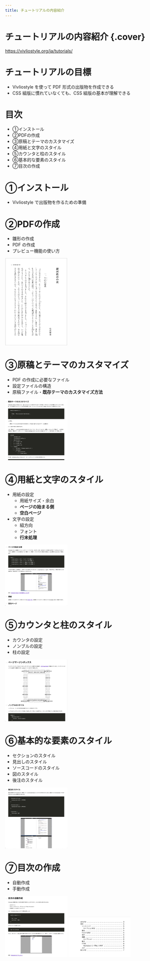 ```yaml
---
title: チュートリアルの内容紹介
---
```


# チュートリアルの内容紹介 {.cover}

<https://vivliostyle.org/ja/tutorials/>

# チュートリアルの目標

- Vivliostyle を使って PDF 形式の出版物を作成できる
- CSS 組版に慣れていなくても、CSS 組版の基本が理解できる

# 目次

- ①インストール
- ②PDFの作成
- ③原稿とテーマのカスタマイズ
- ④用紙と文字のスタイル
- ⑤カウンタと柱のスタイル
- ⑥基本的な要素のスタイル
- ⑦目次の作成

# ①インストール

- Vivliostyle で出版物を作るための準備

# ②PDFの作成

<div class="center">

- 雛形の作成
- PDF の作成
- プレビュー機能の使い方

<img src="./assets/ginga.png" alt="" width="40%" class="img_shade">
</div>

# ③原稿とテーマのカスタマイズ

<div class="center">

- PDF の作成に必要なファイル
- 設定ファイルの構造
- 原稿ファイル・**既存テーマのカスタマイズ方法**

<img src="./assets/tutorial3.png" alt="" width="40%" class="img_shade">
</div>

# ④用紙と文字のスタイル

<div class="center">

- 用紙の設定
  - 用紙サイズ・余白
  - **ページの始まる側**
  - **空白ページ**
- 文字の設定
  - 組方向
  - フォント
  - **行末処理**

<img src="./assets/tutorial4.png" alt="" width="40%" class="img_shade">
</div>

# ⑤カウンタと柱のスタイル

<div class="center">

- カウンタの設定
- ノンブルの設定
- 柱の設定

<img src="./assets/tutorial5.png" alt="" width="40%" class="img_shade">
</div>

# ⑥基本的な要素のスタイル

<div class="center">

- セクションのスタイル
- 見出しのスタイル
- ソースコードのスタイル
- 図のスタイル
- 後注のスタイル

<img src="./assets/tutorial6.png" alt="" width="40%" class="img_shade">
</div>

# ⑦目次の作成

- 自動作成
- 手動作成

<div class="center">
<img src="./assets/tutorial7.png" alt="" width="40%" class="img_shade">
<img src="./assets/toc.png" alt="" width="40%" class="img_shade">
</div>
